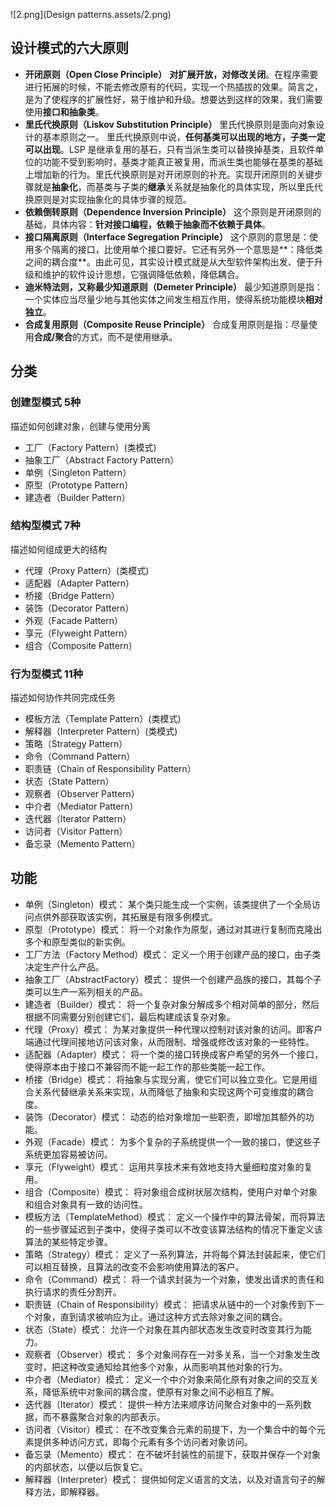 ![2.png](Design patterns.assets/2.png)

## 设计模式的六大原则

- **开闭原则（Open Close Principle）**
  **对扩展开放，对修改关闭**。在程序需要进行拓展的时候，不能去修改原有的代码，实现一个热插拔的效果。简言之，是为了使程序的扩展性好，易于维护和升级。想要达到这样的效果，我们需要使用**接口和抽象类**。
- **里氏代换原则（Liskov Substitution Principle）**
  里氏代换原则是面向对象设计的基本原则之一。 里氏代换原则中说，**任何基类可以出现的地方，子类一定可以出现**。LSP 是继承复用的基石，只有当派生类可以替换掉基类，且软件单位的功能不受到影响时，基类才能真正被复用，而派生类也能够在基类的基础上增加新的行为。里氏代换原则是对开闭原则的补充。实现开闭原则的关键步骤就是**抽象化**，而基类与子类的**继承**关系就是抽象化的具体实现，所以里氏代换原则是对实现抽象化的具体步骤的规范。
- **依赖倒转原则（Dependence Inversion Principle）**
  这个原则是开闭原则的基础，具体内容：**针对接口编程，依赖于抽象而不依赖于具体**。
- **接口隔离原则（Interface Segregation Principle）**
  这个原则的意思是：使用多个隔离的接口，比使用单个接口要好。它还有另外一个意思是**：降低类之间的耦合度**。由此可见，其实设计模式就是从大型软件架构出发、便于升级和维护的软件设计思想，它强调降低依赖，降低耦合。
- **迪米特法则，又称最少知道原则（Demeter Principle）**
  最少知道原则是指：一个实体应当尽量少地与其他实体之间发生相互作用，使得系统功能模块**相对独立**。
- **合成复用原则（Composite Reuse Principle）**
  合成复用原则是指：尽量使用**合成/聚合**的方式，而不是使用继承。

## 分类

### 创建型模式 5种

描述如何创建对象，创建与使用分离

- 工厂（Factory Pattern）(类模式)
- 抽象工厂（Abstract Factory Pattern）
- 单例（Singleton Pattern）
- 原型（Prototype Pattern）
- 建造者（Builder Pattern）

### 结构型模式 7种

描述如何组成更大的结构

- 代理（Proxy Pattern）(类模式)
- 适配器（Adapter Pattern）
- 桥接（Bridge Pattern）
- 装饰（Decorator Pattern）
- 外观（Facade Pattern）
- 享元（Flyweight Pattern）
- 组合（Composite Pattern）

### 行为型模式 11种

描述如何协作共同完成任务

- 模板方法（Template Pattern）(类模式)
- 解释器（Interpreter Pattern）(类模式)
- 策略（Strategy Pattern）
- 命令（Command Pattern）
- 职责链（Chain of Responsibility Pattern）
- 状态（State Pattern）
- 观察者（Observer Pattern）
- 中介者（Mediator Pattern）
- 迭代器（Iterator Pattern）
- 访问者（Visitor Pattern）
- 备忘录（Memento Pattern）

## 功能

- 单例（Singleton）模式：
  某个类只能生成一个实例，该类提供了一个全局访问点供外部获取该实例，其拓展是有限多例模式。
- 原型（Prototype）模式：
  将一个对象作为原型，通过对其进行复制而克隆出多个和原型类似的新实例。
- 工厂方法（Factory Method）模式：
  定义一个用于创建产品的接口，由子类决定生产什么产品。
- 抽象工厂（AbstractFactory）模式：
  提供一个创建产品族的接口，其每个子类可以生产一系列相关的产品。
- 建造者（Builder）模式：
  将一个复杂对象分解成多个相对简单的部分，然后根据不同需要分别创建它们，最后构建成该复杂对象。
- 代理（Proxy）模式：
  为某对象提供一种代理以控制对该对象的访问。即客户端通过代理间接地访问该对象，从而限制、增强或修改该对象的一些特性。
- 适配器（Adapter）模式：
  将一个类的接口转换成客户希望的另外一个接口，使得原本由于接口不兼容而不能一起工作的那些类能一起工作。
- 桥接（Bridge）模式：
  将抽象与实现分离，使它们可以独立变化。它是用组合关系代替继承关系来实现，从而降低了抽象和实现这两个可变维度的耦合度。
- 装饰（Decorator）模式：
  动态的给对象增加一些职责，即增加其额外的功能。
- 外观（Facade）模式：
  为多个复杂的子系统提供一个一致的接口，使这些子系统更加容易被访问。
- 享元（Flyweight）模式：
  运用共享技术来有效地支持大量细粒度对象的复用。
- 组合（Composite）模式：
  将对象组合成树状层次结构，使用户对单个对象和组合对象具有一致的访问性。
- 模板方法（TemplateMethod）模式：
  定义一个操作中的算法骨架，而将算法的一些步骤延迟到子类中，使得子类可以不改变该算法结构的情况下重定义该算法的某些特定步骤。
- 策略（Strategy）模式：
  定义了一系列算法，并将每个算法封装起来，使它们可以相互替换，且算法的改变不会影响使用算法的客户。
- 命令（Command）模式：
  将一个请求封装为一个对象，使发出请求的责任和执行请求的责任分割开。
- 职责链（Chain of Responsibility）模式：
  把请求从链中的一个对象传到下一个对象，直到请求被响应为止。通过这种方式去除对象之间的耦合。
- 状态（State）模式：
  允许一个对象在其内部状态发生改变时改变其行为能力。
- 观察者（Observer）模式：
  多个对象间存在一对多关系，当一个对象发生改变时，把这种改变通知给其他多个对象，从而影响其他对象的行为。
- 中介者（Mediator）模式：
  定义一个中介对象来简化原有对象之间的交互关系，降低系统中对象间的耦合度，使原有对象之间不必相互了解。
- 迭代器（Iterator）模式：
  提供一种方法来顺序访问聚合对象中的一系列数据，而不暴露聚合对象的内部表示。
- 访问者（Visitor）模式：
  在不改变集合元素的前提下，为一个集合中的每个元素提供多种访问方式，即每个元素有多个访问者对象访问。
- 备忘录（Memento）模式：
  在不破坏封装性的前提下，获取并保存一个对象的内部状态，以便以后恢复它。
- 解释器（Interpreter）模式：
  提供如何定义语言的文法，以及对语言句子的解释方法，即解释器。